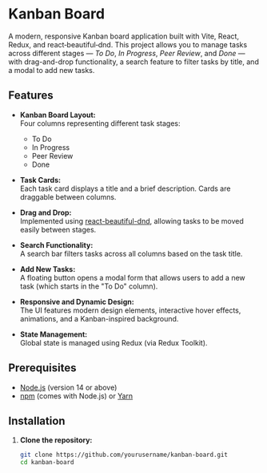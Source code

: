 # Kanban Board

A modern, responsive Kanban board application built with Vite, React, Redux, and react‑beautiful‑dnd. This project allows you to manage tasks across different stages — *To Do*, *In Progress*, *Peer Review*, and *Done* — with drag-and-drop functionality, a search feature to filter tasks by title, and a modal to add new tasks.

## Features

- **Kanban Board Layout:**  
  Four columns representing different task stages:
  - To Do
  - In Progress
  - Peer Review
  - Done

- **Task Cards:**  
  Each task card displays a title and a brief description. Cards are draggable between columns.

- **Drag and Drop:**  
  Implemented using [react-beautiful-dnd](https://github.com/atlassian/react-beautiful-dnd), allowing tasks to be moved easily between stages.

- **Search Functionality:**  
  A search bar filters tasks across all columns based on the task title.

- **Add New Tasks:**  
  A floating button opens a modal form that allows users to add a new task (which starts in the "To Do" column).

- **Responsive and Dynamic Design:**  
  The UI features modern design elements, interactive hover effects, animations, and a Kanban-inspired background.

- **State Management:**  
  Global state is managed using Redux (via Redux Toolkit).

## Prerequisites

- [Node.js](https://nodejs.org/) (version 14 or above)
- [npm](https://www.npmjs.com/) (comes with Node.js) or [Yarn](https://yarnpkg.com/)

## Installation

1. **Clone the repository:**
   ```bash
   git clone https://github.com/yourusername/kanban-board.git
   cd kanban-board
